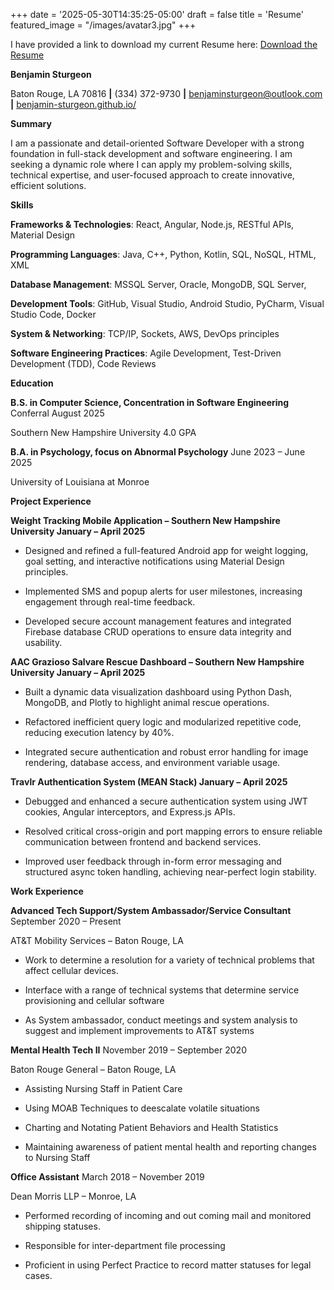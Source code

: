 +++
date = '2025-05-30T14:35:25-05:00'
draft = false
title = 'Resume'
featured_image = "/images/avatar3.jpg"
+++

I have provided a link to download my current Resume here:
[Download the Resume](https://benjamin-sturgeon.github.io/about/Resume.docx)

**Benjamin Sturgeon**

Baton Rouge, LA 70816 **|** (334) 372-9730 **|**
<benjaminsturgeon@outlook.com> **|**
[benjamin-sturgeon.github.io/](https://benjamin-sturgeon.github.io/)

**Summary**

I am a passionate and detail-oriented Software Developer with a strong
foundation in full-stack development and software engineering. I am
seeking a dynamic role where I can apply my problem-solving skills,
technical expertise, and user-focused approach to create innovative,
efficient solutions.



**Skills**

**Frameworks & Technologies**: React, Angular, Node.js, RESTful APIs,
Material Design

**Programming Languages**: Java, C++, Python, Kotlin, SQL, NoSQL, HTML,
XML

**Database Management**: MSSQL Server, Oracle, MongoDB, SQL Server,

**Development Tools**: GitHub, Visual Studio, Android Studio, PyCharm,
Visual Studio Code, Docker

**System & Networking**: TCP/IP, Sockets, AWS, DevOps principles

**Software Engineering Practices**: Agile Development, Test-Driven
Development (TDD), Code Reviews



**Education**

**B.S. in Computer Science, Concentration in Software Engineering**
Conferral August 2025

Southern New Hampshire University 4.0 GPA

**B.A. in Psychology, focus on Abnormal Psychology** June 2023 – June
2025

University of Louisiana at Monroe



**Project Experience**

**Weight Tracking Mobile Application – Southern New Hampshire University January – April 2025**

- Designed and refined a full-featured Android app for weight logging,
  goal setting, and interactive notifications using Material Design
  principles.

- Implemented SMS and popup alerts for user milestones, increasing
  engagement through real-time feedback.

- Developed secure account management features and integrated Firebase
  database CRUD operations to ensure data integrity and usability.

**AAC Grazioso Salvare Rescue Dashboard – Southern New Hampshire
University January – April 2025**

- Built a dynamic data visualization dashboard using Python Dash,
  MongoDB, and Plotly to highlight animal rescue operations.

- Refactored inefficient query logic and modularized repetitive code,
  reducing execution latency by 40%.

- Integrated secure authentication and robust error handling for image
  rendering, database access, and environment variable usage.

**Travlr Authentication System (MEAN Stack) January – April 2025**

- Debugged and enhanced a secure authentication system using JWT
  cookies, Angular interceptors, and Express.js APIs.

- Resolved critical cross-origin and port mapping errors to ensure
  reliable communication between frontend and backend services.

- Improved user feedback through in-form error messaging and structured
  async token handling, achieving near-perfect login stability.



**Work Experience**

**Advanced Tech Support/System Ambassador/Service Consultant** September
2020 – Present

AT&T Mobility Services – Baton Rouge, LA

- Work to determine a resolution for a variety of technical problems
  that affect cellular devices.

<!-- -->

- Interface with a range of technical systems that determine service
  provisioning and cellular software

- As System ambassador, conduct meetings and system analysis to suggest
  and implement improvements to AT&T systems

**Mental Health Tech II** November 2019 – September 2020

Baton Rouge General – Baton Rouge, LA

- Assisting Nursing Staff in Patient Care

- Using MOAB Techniques to deescalate volatile situations

- Charting and Notating Patient Behaviors and Health Statistics

- Maintaining awareness of patient mental health and reporting changes
  to Nursing Staff

**Office Assistant** March 2018 – November 2019

Dean Morris LLP – Monroe, LA

- Performed recording of incoming and out coming mail and monitored
  shipping statuses.

- Responsible for inter-department file processing

- Proficient in using Perfect Practice to record matter statuses for
  legal cases.
